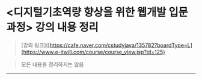 # <디지털기초역량 향상을 위한 웹개발 입문 과정> 강의 내용 정리
>[강의 링크]([https://cafe.naver.com/cstudyjava/135782?boardType=L](https://www.e-itwill.com/course/course_view.jsp?id=125)

> 
> 
>모든 내용을 정리하지는 않음

---
